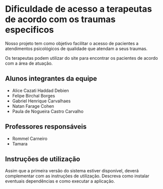 # Dificuldade de acesso a terapeutas de acordo com os traumas especificos

Nosso projeto tem como objetivo facilitar o acesso de pacientes a atendimentos psicológicos de qualidade que atendam a seus traumas.

Os terapeutas podem utilizar do site para encontrar os pacientes de acordo com a área de atuação.

## Alunos integrantes da equipe

* Alice Cazati Haddad Debien
* Felipe Birchal Borges
* Gabriel Henrique Carvalhaes
* Natan Farage Cohen
* Paula de Nogueira Castro Carvalho

## Professores responsáveis

* Rommel Carneiro
* Tamara 

## Instruções de utilização

Assim que a primeira versão do sistema estiver disponível, deverá complementar com as instruções de utilização. Descreva como instalar eventuais dependências e como executar a aplicação.
